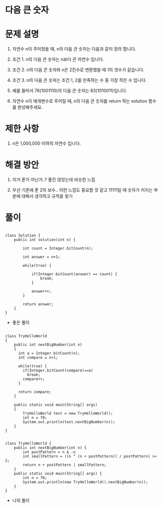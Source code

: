 # 다음 큰 숫자

# 문제 설명

1. 자연수 n이 주어졌을 때, n의 다음 큰 숫자는 다음과 같이 정의 합니다.

2. 조건 1. n의 다음 큰 숫자는 n보다 큰 자연수 입니다.

3. 조건 2. n의 다음 큰 숫자와 n은 2진수로 변환했을 때 1의 갯수가 같습니다.

4. 조건 3. n의 다음 큰 숫자는 조건 1, 2를 만족하는 수 중 가장 작은 수 입니다.

5. 예를 들어서 78(1001110)의 다음 큰 숫자는 83(1010011)입니다.

6. 자연수 n이 매개변수로 주어질 때, n의 다음 큰 숫자를 return 하는 solution 함수를 완성해주세요.


# 제한 사항

1. n은 1,000,000 이하의 자연수 입니다.

# 해결 방안

1. 이거 푼거 아닌가..? 풀진 않았는데 비슷한 느낌 

2. 우선 기존에 푼 2의 보수.. 이런 느낌도 중요할 것 같고 11111일 때 숫자가 커지는 부분에 대해서 생각하고 규칙을 찾기

# 풀이

```

class Solution {
    public int solution(int n) {
        
        int count = Integer.bitCount(n);
        
        int answer = n+1;
        
        while(true) {
            
            if(Integer.bitCount(answer) == count) {
                break;
            }
            
            answer++;
        }
        
        return answer;
    }
}

```

- 좋은 풀이

```

class TryHelloWorld
{
    public int nextBigNumber(int n)
    {
      int a = Integer.bitCount(n);
      int compare = n+1;

      while(true) {
        if(Integer.bitCount(compare)==a)
          break;
        compare++;
      }

      return compare;
    }

    public static void main(String[] args)
    {
        TryHelloWorld test = new TryHelloWorld();
        int n = 78;
        System.out.println(test.nextBigNumber(n));
    }
}

```

```

class TryHelloWorld {
    public int nextBigNumber(int n) {
        int postPattern = n & -n
        int smallPattern = ((n ^ (n + postPattern)) / postPattern) >> 2;
        return n + postPattern | smallPattern;
    }
    public static void main(String[] args) {
        int n = 78;
        System.out.println(new TryHelloWorld().nextBigNumber(n));
    }
}

```

- 나의 풀이

```

```